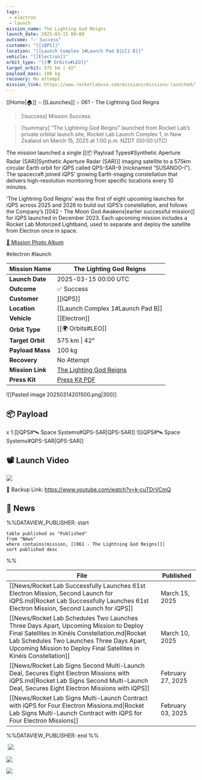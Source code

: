 ```yaml
---
tags:
 - electron
 - launch
mission_name: The Lighting God Reigns
launch_date: 2025-03-15 00:00
outcome: "✅ Success"
customer: "[[iQPS]]"
location: "[[Launch Complex 1#Launch Pad B|LC1-B]]"
vehicle: "[[Electron]]"
orbit_type: "[[🌍 Orbits#LEO]]"
target_orbit: 575 km | 42°
payload_mass: 100 kg
recovery: No attempt
mission_link: https://www.rocketlabusa.com/missions/missions-launched/the-lightning-god-reigns
---
```

[[Home|🏠]]  <span style="color: LightSlateGray">></span>  [[Launches]]  <span style="color: LightSlateGray">></span>  061 - The Lightning God Reigns

>[!success] Mission Success

>[!summary]
“The Lightning God Reigns” launched from Rocket Lab’s private orbital launch site, Rocket Lab Launch Complex 1, in New Zealand on March 15, 2025 at 1:00 p.m. NZDT (00:00 UTC)
>
The mission launched a single [[📦 Payload Types#Synthetic Aperture Radar (SAR)|Synthetic Aperture Radar (SAR)]] imaging satellite to a 575km circular Earth orbit for iQPS called QPS-SAR-9 (nicknamed “SUSANOO-I”). The spacecraft joined iQPS’ growing Earth-imaging constellation that delivers high-resolution monitoring from specific locations every 10 minutes. 
>
‘The Lightning God Reigns’ was the first of eight upcoming launches for iQPS across 2025 and 2026 to build out iQPS‘s constellation, and follows the Company’s [[042 - The Moon God Awakens|earlier successful mission]] for iQPS launched in December 2023. Each upcoming mission includes a Rocket Lab Motorized Lightband, used to separate and deploy the satellite from Electron once in space.
>
[📸 Mission Photo Album](https://www.flickr.com/photos/rocketlab/albums/72177720324421002)


#electron #launch 

| **Mission Name** | The Lighting God Reigns                                                                                     |
| ---------------- | ----------------------------------------------------------------------------------------------------------- |
| **Launch Date**  | 2025-03-15 00:00 UTC                                                                                        |
| **Outcome**      | ✅ Success                                                                                                   |
| **Customer**     | [[iQPS]]                                                                                                    |
| **Location**     | [[Launch Complex 1#Launch Pad B]]                                                                           |
| **Vehicle**      | [[Electron]]                                                                                                |
| **Orbit Type**   | [[🌍 Orbits#LEO]]                                                                                           |
| **Target Orbit** | 575 km &#124; 42°                                                                                           |
| **Payload Mass** | 100 kg                                                                                                      |
| **Recovery**     | No Attempt                                                                                                  |
| **Mission Link** | [The Lighting God Reigns](https://www.rocketlabusa.com/missions/missions-launched/the-lightning-god-reigns) |
| **Press Kit**    | [Press Kit PDF](https://rocketlabcorp.com/assets/Uploads/F61-The-Lightning-God-Reigns-press-kit-final-.pdf) |


![[Pasted image 20250314201500.png|300]]
## 📦 Payload

x 1 [[iQPS#🛰️ Space Systems#QPS-SAR|QPS-SAR]] ![[iQPS#🛰️ Space Systems#QPS-SAR|QPS-SAR]]

## 📽️ Launch Video

![](https://www.youtube.com/watch?v=k-cuTDrVCmQ)

🔗 Backup Link: https://www.youtube.com/watch?v=k-cuTDrVCmQ

## 📰 News

%%DATAVIEW_PUBLISHER: start
```
table published as "Published"
from "News"
where contains(mission, [[061 - The Lightning God Reigns]])
sort published desc
```
%%

| File                                                                                                                                                                                                                                                         | Published         |
| ------------------------------------------------------------------------------------------------------------------------------------------------------------------------------------------------------------------------------------------------------------ | ----------------- |
| [[News/Rocket Lab Successfully Launches 61st Electron Mission, Second Launch for iQPS.md\|Rocket Lab Successfully Launches 61st Electron Mission, Second Launch for iQPS]]                                                                                   | March 15, 2025    |
| [[News/Rocket Lab Schedules Two Launches Three Days Apart, Upcoming Mission to Deploy Final Satellites in Kinéis Constellation.md\|Rocket Lab Schedules Two Launches Three Days Apart, Upcoming Mission to Deploy Final Satellites in Kinéis Constellation]] | March 10, 2025    |
| [[News/Rocket Lab Signs Second Multi-Launch Deal, Secures Eight Electron Missions with iQPS.md\|Rocket Lab Signs Second Multi-Launch Deal, Secures Eight Electron Missions with iQPS]]                                                                       | February 27, 2025 |
| [[News/Rocket Lab Signs Multi-Launch Contract with iQPS for Four Electron Missions.md\|Rocket Lab Signs Multi-Launch Contract with iQPS for Four Electron Missions]]                                                                                         | February 03, 2025 |

%%DATAVIEW_PUBLISHER: end %%

![]()
![](https://x.com/RocketLab/status/1900699144249110863)

![](https://x.com/RocketLab/status/1900620042842308768)

![](https://x.com/RocketLab/status/1898572936531026332)